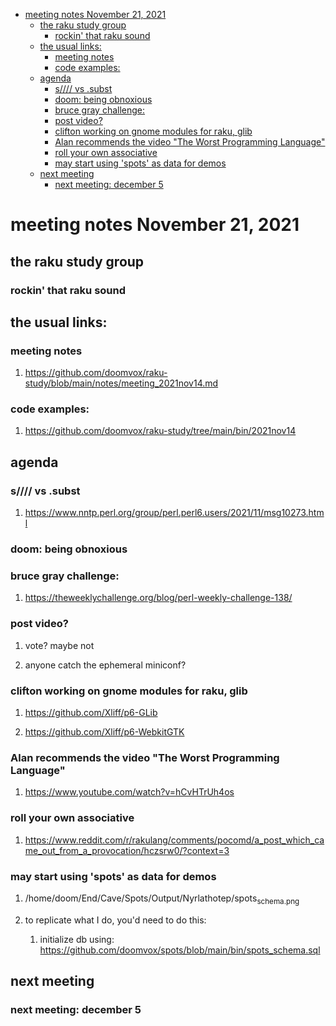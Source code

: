 - [meeting notes November 21, 2021](#orgd776a99)
  - [the raku study group](#org1e7ff54)
    - [rockin' that raku sound](#org1bae3f7)
  - [the usual links:](#orgcf0a8b5)
    - [meeting notes](#org3f86101)
    - [code examples:](#org215c8b2)
  - [agenda](#org53af351)
    - [s//// vs .subst](#org663722f)
    - [doom: being obnoxious](#orga1d0ec5)
    - [bruce gray challenge:](#orga2b77d2)
    - [post video?](#org7d744b8)
    - [clifton working on gnome modules for raku, glib](#org5814658)
    - [Alan recommends the video "The Worst Programming Language"](#org4c4ef23)
    - [roll your own associative](#org447c65d)
    - [may start using 'spots' as data for demos](#org01ce4c3)
  - [next meeting](#org6960dd8)
    - [next meeting: december 5](#org895fb52)


<a id="orgd776a99"></a>

# meeting notes November 21, 2021


<a id="org1e7ff54"></a>

## the raku study group


<a id="org1bae3f7"></a>

### rockin' that raku sound


<a id="orgcf0a8b5"></a>

## the usual links:


<a id="org3f86101"></a>

### meeting notes

1.  <https://github.com/doomvox/raku-study/blob/main/notes/meeting_2021nov14.md>


<a id="org215c8b2"></a>

### code examples:

1.  <https://github.com/doomvox/raku-study/tree/main/bin/2021nov14>


<a id="org53af351"></a>

## agenda


<a id="org663722f"></a>

### s//// vs .subst

1.  <https://www.nntp.perl.org/group/perl.perl6.users/2021/11/msg10273.html>


<a id="orga1d0ec5"></a>

### doom: being obnoxious


<a id="orga2b77d2"></a>

### bruce gray challenge:

1.  <https://theweeklychallenge.org/blog/perl-weekly-challenge-138/>


<a id="org7d744b8"></a>

### post video?

1.  vote?  maybe not

2.  anyone catch the ephemeral miniconf?


<a id="org5814658"></a>

### clifton working on gnome modules for raku, glib

1.  <https://github.com/Xliff/p6-GLib>

2.  <https://github.com/Xliff/p6-WebkitGTK>


<a id="org4c4ef23"></a>

### Alan recommends the video "The Worst Programming Language"

1.  <https://www.youtube.com/watch?v=hCvHTrUh4os>


<a id="org447c65d"></a>

### roll your own associative

1.  <https://www.reddit.com/r/rakulang/comments/pocomd/a_post_which_came_out_from_a_provocation/hczsrw0/?context=3>


<a id="org01ce4c3"></a>

### may start using 'spots' as data for demos

1.  /home/doom/End/Cave/Spots/Output/Nyrlathotep/spots<sub>schema.png</sub>

2.  to replicate what I do, you'd need to do this:

    1.  initialize db using: <https://github.com/doomvox/spots/blob/main/bin/spots_schema.sql>


<a id="org6960dd8"></a>

## next meeting


<a id="org895fb52"></a>

### next meeting: december 5
